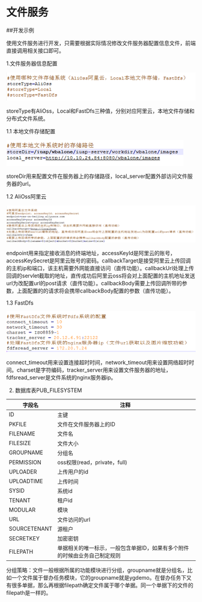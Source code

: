 # 文件服务

##开发示例

使用文件服务进行开发，只需要根据实际情况修改文件服务器配置信息文件，前端直接调用相关接口即可。

1.文件服务器信息配置

![](/articles/iuap-develop/10-/iuap-filesystem-service/3.5.5-RELEASE/img/4.png)

storeType有AliOss，Local和FastDfs三种值，分别对应阿里云，本地文件存储和分布式文件系统。

1.1 本地文件存储配置

![](/articles/iuap-develop/10-/iuap-filesystem-service/3.5.5-RELEASE/img/5.png)


storeDir用来配置文件在服务器上的存储路径，local\_server配置外部访问文件服务器的url。

1.2 AliOss阿里云

![](/articles/iuap-develop/10-/iuap-filesystem-service/3.5.5-RELEASE/img/6.png)


endpoint用来指定接收消息的终端地址，accessKeyId是阿里云的账号，accessKeySecret是阿里云账号的密码。callbackTarget是接受阿里云上传回调的主机ip和端口，该主机需要外网能直接访问（直传功能）。callbackUrl处理上传回调的servlet截取的地址，直传成功后阿里云oss将会对上面配置的主机地址发送url为改配置url的post请求（直传功能）。callbackBody需要上传回调所带的参数，上面配置的的请求将会携带callbackBody配置的参数（直传功能）。

1.3 FastDfs

![](/articles/iuap-develop/10-/iuap-filesystem-service/3.5.5-RELEASE/img/7.png)


connect\_timeout用来设置连接超时时间，network\_timeout用来设置网络超时时间。charset是字符编码，tracker\_server用来设置文件服务器的地址，fdfsread\_server是文件系统的nginx服务器ip。

2. 数据库表PUB\_FILESYSTEM

| 字段名 | 注释 |
| --- | --- |
| ID | 主键 |
| PKFILE | 文件在文件服务器上的ID |
| FILENAME | 文件名 |
| FILESIZE | 文件大小 |
| GROUPNAME | 分组名 |
| PERMISSION | oss权限(read，private，full) |
| UPLOADER | 上传用户的id |
| UPLOADTIME | 上传时间 |
| SYSID | 系统id |
| TENANT | 租户id |
| MODULAR | 模块 |
| URL | 文件访问的url |
| SOURCETENANT | 源租户 |
| SECRETKEY | 加密密钥 |
| FILEPATH | 单据相关的唯一标示，一般包含单据ID，如果有多个附件的时候由业务自己制定规则 |

分组策略：文件一般根据所属的功能模块进行分组，groupname就是分组名，比如一个文件属于督办任务模块，它的groupname就是ygdemo。在督办任务下又有很多单据，那么再根据filepath确定文件属于哪个单据。同一个单据下的文件的filepath是一样的。
